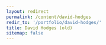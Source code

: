 ```yaml
---
layout: redirect
permalink: /content/david-hodges
redir_to: '/portfolio/david-hodges/'
title: David Hodges (old)
sitemap: false
---
```

